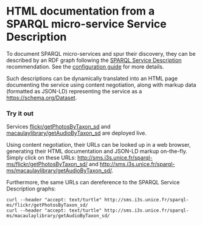 # HTML documentation from a SPARQL micro-service Service Description

To document SPARQL micro-services and spur their discovery, they can be described by an RDF graph following the [SPARQL Service Description](https://www.w3.org/TR/2013/REC-sparql11-service-description-20130321/) recommendation. See the [configuration guide](02-config.md#configuration-with-a-sparql-service-description-file) for more details.

Such descriptions can be dynamically translated into an HTML page documenting the service using content negotiation, along with markup data (formatted as JSON-LD) representing the service as a https://schema.org/Dataset.

### Try it out

Services [flickr/getPhotosByTaxon_sd](/src/sparqlms/flickr/getPhotosByTaxon_sd) and [macaulaylibrary/getAudioByTaxon_sd](/src/sparqlms/macaulaylibrary/getAudioByTaxon_sd) are deployed live. 

Using content negotiation, their URLs can be looked up in a web browser, generating their HTML documentation and JSON-LD markup on-the-fly. Simply click on these URLs:
http://sms.i3s.unice.fr/sparql-ms/flickr/getPhotosByTaxon_sd/ and 
http://sms.i3s.unice.fr/sparql-ms/macaulaylibrary/getAudioByTaxon_sd/.

Furthermore, the same URLs can dereference to the SPARQL Service Description graphs:
```
curl --header "accept: text/turtle" http://sms.i3s.unice.fr/sparql-ms/flickr/getPhotosByTaxon_sd/
curl --header "accept: text/turtle" http://sms.i3s.unice.fr/sparql-ms/macaulaylibrary/getAudioByTaxon_sd/
```
